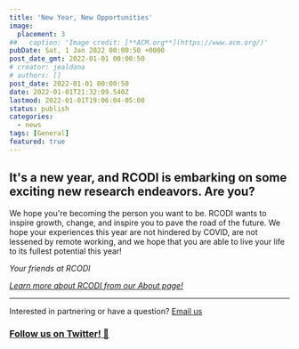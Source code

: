 ```yaml
---
title: 'New Year, New Opportunities'
image:
  placement: 3
##   caption: 'Image credit: [**ACM.org**](https://www.acm.org/)'
pubDate: Sat, 1 Jan 2022 00:00:50 +0000
post_date_gmt: 2022-01-01 00:00:50
# creator: jealdana
# authors: []
post_date: 2022-01-01 00:00:50
date: 2022-01-01T21:32:09.540Z
lastmod: 2022-01-01T19:06:04-05:00
status: publish
categories:
  - news
tags: [General]
featured: true
---
```


## It's a new year, and RCODI is embarking on some exciting new research endeavors. Are you? 

We hope you're becoming the person you want to be. RCODI wants to inspire growth, change, and inspire you to pave the road of the future. We hope your experiences this year are not hindered by COVID, are not lessened by remote working, and we hope that you are able to live your life to its fullest potential this year!

_Your friends at RCODI_

_[Learn more about RCODI from our About page!](https://rcodi.org/about/)_

---
Interested in partnering or have a question?
[Email us](mailto:sbrunswi@purdue.edu)
### [Follow us on Twitter! 🙌](https://twitter.com/purdue_rcodi)
